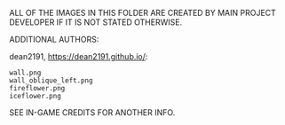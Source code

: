 ALL OF THE IMAGES IN THIS FOLDER ARE CREATED BY MAIN PROJECT DEVELOPER IF IT IS NOT STATED OTHERWISE.

ADDITIONAL AUTHORS:

dean2191, https://dean2191.github.io/:

	wall.png
	wall_oblique_left.png
	fireflower.png
	iceflower.png

SEE IN-GAME CREDITS FOR ANOTHER INFO.

